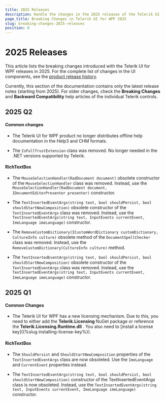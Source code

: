 ```yaml
---
title: 2025 Releases
description: Handle the changes in the 2025 releases of the Telerik UI for WPF components.
page_title: Breaking Changes in Telerik UI for WPF 2025
slug: breaking-changes-2025-releases
position: 0
---
```


# 2025 Releases

This article lists the breaking changes introduced with the Telerik UI for WPF releases in 2025. For the complete list of changes in the UI components, see the [product release history](https://www.telerik.com/support/whats-new/wpf/release-history).

Currently, this section of the documentation contains only the latest release notes (starting from 2025). For older changes, check the __Breaking Changes__ and __Backward Compatibility__ help articles of the individual Telerik controls.

## 2025 Q2

#### Common changes

* The Telerik UI for WPF product no longer distributes offline help documentation in the Help3 and CHM formats.

* The `IsFullTrustExtension` class was removed. No longer needed in the .NET versions supported by Telerik.

#### RichTextBox

* The `MouseSelectionHandler(RadDocument document)` obsolete constructor of the `MouseSelectionHandler` class was removed. Instead, use the `MouseSelectionHandler(RadDocument document, IDocumentEditorPresenter presenter)` constructor.
  
* The `TextInsertedEventArgs(string text, bool shouldPersist, bool shouldStartNewComposition)` obsolete constructor of the `TextInsertedEventArgs` class was removed. Instead, use the `TextInsertedEventArgs(string text, InputEvents currentEvent, ImeLanguage imeLanguage)` constructor.

* The `RemoveCustomDictionary(ICustomWordDictionary customDictionary, CultureInfo culture)` obsolete method of the `DocumentSpellChecker` class was removed. Instead, use the `RemoveCustomDictionary(CultureInfo culture)` method.

* The `TextInsertedEventArgs(string text, bool shouldPersist, bool shouldStartNewComposition)` obsolete constructor of the `TextInsertedEventArgs` class was removed. Instead, use the `TextInsertedEventArgs(string text, InputEvents currentEvent, ImeLanguage imeLanguage)` constructor.

## 2025 Q1

#### Common Changes

* The Telerik UI for WPF has a new licensing mechanism. Due to this, you need to either add the __Telerik.Licensing__ NuGet package or reference the __Telerik.Licensing.Runtime.dll__ . You also need to [install a license key]({%slug installing-license-key%}).

#### RichTextBox

* The `ShouldPersist` and `ShouldStartNewComposition` properties of the `TextInsertedEventArgs` class are now obsoleted. Use the `ImeLanguage` and `CurrentEvent` properties instead.

* The `TextInsertedEventArgs(string text, bool shouldPersist, bool shouldStartNewComposition)` constructor of the TextInsertedEventArgs class is now obsoleted. Instead, use the `TextInsertedEventArgs(string text, InputEvents currentEvent, ImeLanguage imeLanguage)` constructor.
